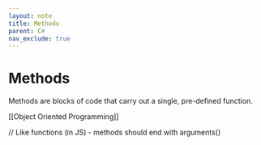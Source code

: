 ```yaml
---
layout: note
title: Methods
parent: C#
nav_exclude: true
---
```


# Methods

Methods are blocks of code that carry out a single, pre-defined function.

[[Object Oriented Programming]]

// Like functions (in JS) - methods should end with arguments()